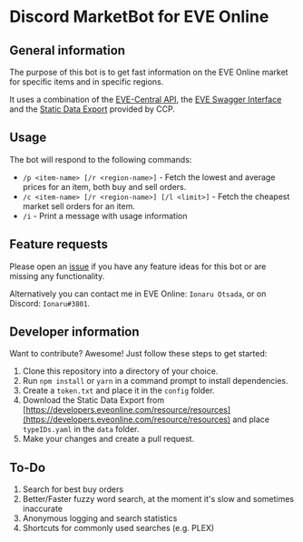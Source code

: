 # Discord MarketBot for EVE Online

## General information
The purpose of this bot is to get fast information on the EVE Online market for specific items and in specific regions.

It uses a combination of the [EVE-Central API](https://eve-central.com/home/develop.html), the [EVE Swagger Interface](https://esi.tech.ccp.is/) and the [Static Data Export](https://developers.eveonline.com/resource/resources) provided by CCP.

## Usage
The bot will respond to the following commands:
* `/p <item-name> [/r <region-name>]` - Fetch the lowest and average prices for an item, both buy and sell orders.
* `/c <item-name> [/r <region-name>] [/l <limit>]` - Fetch the cheapest market sell orders for an item.
* `/i` - Print a message with usage information

## Feature requests
Please open an [issue](https://github.com/Ionaru/MarketBot/issues/new) if you have any feature ideas for this bot
or are missing any functionality.

Alternatively you can contact me in EVE Online: `Ionaru Otsada`, or on Discord: `Ionaru#3801`.

## Developer information
Want to contribute? Awesome!
Just follow these steps to get started:
1. Clone this repository into a directory of your choice.
2. Run `npm install` or `yarn` in a command prompt to install dependencies.
3. Create a `token.txt` and place it in the `config` folder.
4. Download the Static Data Export from [https://developers.eveonline.com/resource/resources](https://developers.eveonline.com/resource/resources) and place `typeIDs.yaml` in the `data` folder.
5. Make your changes and create a pull request.

## To-Do
1. Search for best buy orders
2. Better/Faster fuzzy word search, at the moment it's slow and sometimes inaccurate
3. Anonymous logging and search statistics
4. Shortcuts for commonly used searches (e.g. PLEX)
